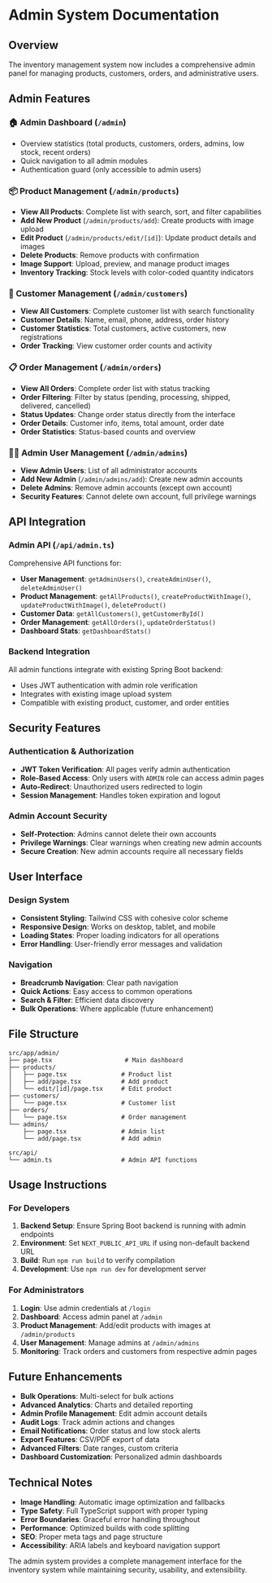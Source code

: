 # Admin System Documentation

## Overview
The inventory management system now includes a comprehensive admin panel for managing products, customers, orders, and administrative users.

## Admin Features

### 🏠 Admin Dashboard (`/admin`)
- Overview statistics (total products, customers, orders, admins, low stock, recent orders)
- Quick navigation to all admin modules
- Authentication guard (only accessible to admin users)

### 📦 Product Management (`/admin/products`)
- **View All Products**: Complete list with search, sort, and filter capabilities
- **Add New Product** (`/admin/products/add`): Create products with image upload
- **Edit Product** (`/admin/products/edit/[id]`): Update product details and images
- **Delete Products**: Remove products with confirmation
- **Image Support**: Upload, preview, and manage product images
- **Inventory Tracking**: Stock levels with color-coded quantity indicators

### 👥 Customer Management (`/admin/customers`)
- **View All Customers**: Complete customer list with search functionality
- **Customer Details**: Name, email, phone, address, order history
- **Customer Statistics**: Total customers, active customers, new registrations
- **Order Tracking**: View customer order counts and activity

### 📋 Order Management (`/admin/orders`)
- **View All Orders**: Complete order list with status tracking
- **Order Filtering**: Filter by status (pending, processing, shipped, delivered, cancelled)
- **Status Updates**: Change order status directly from the interface
- **Order Details**: Customer info, items, total amount, order date
- **Order Statistics**: Status-based counts and overview

### 👨‍💼 Admin User Management (`/admin/admins`)
- **View Admin Users**: List of all administrator accounts
- **Add New Admin** (`/admin/admins/add`): Create new admin accounts
- **Delete Admins**: Remove admin accounts (except own account)
- **Security Features**: Cannot delete own account, full privilege warnings

## API Integration

### Admin API (`/api/admin.ts`)
Comprehensive API functions for:
- **User Management**: `getAdminUsers()`, `createAdminUser()`, `deleteAdminUser()`
- **Product Management**: `getAllProducts()`, `createProductWithImage()`, `updateProductWithImage()`, `deleteProduct()`
- **Customer Data**: `getAllCustomers()`, `getCustomerById()`
- **Order Management**: `getAllOrders()`, `updateOrderStatus()`
- **Dashboard Stats**: `getDashboardStats()`

### Backend Integration
All admin functions integrate with existing Spring Boot backend:
- Uses JWT authentication with admin role verification
- Integrates with existing image upload system
- Compatible with existing product, customer, and order entities

## Security Features

### Authentication & Authorization
- **JWT Token Verification**: All pages verify admin authentication
- **Role-Based Access**: Only users with `ADMIN` role can access admin pages
- **Auto-Redirect**: Unauthorized users redirected to login
- **Session Management**: Handles token expiration and logout

### Admin Account Security
- **Self-Protection**: Admins cannot delete their own accounts
- **Privilege Warnings**: Clear warnings when creating new admin accounts
- **Secure Creation**: New admin accounts require all necessary fields

## User Interface

### Design System
- **Consistent Styling**: Tailwind CSS with cohesive color scheme
- **Responsive Design**: Works on desktop, tablet, and mobile
- **Loading States**: Proper loading indicators for all operations
- **Error Handling**: User-friendly error messages and validation

### Navigation
- **Breadcrumb Navigation**: Clear path navigation
- **Quick Actions**: Easy access to common operations
- **Search & Filter**: Efficient data discovery
- **Bulk Operations**: Where applicable (future enhancement)

## File Structure

```
src/app/admin/
├── page.tsx                    # Main dashboard
├── products/
│   ├── page.tsx               # Product list
│   ├── add/page.tsx           # Add product
│   └── edit/[id]/page.tsx     # Edit product
├── customers/
│   └── page.tsx               # Customer list
├── orders/
│   └── page.tsx               # Order management
└── admins/
    ├── page.tsx               # Admin list
    └── add/page.tsx           # Add admin

src/api/
└── admin.ts                   # Admin API functions
```

## Usage Instructions

### For Developers
1. **Backend Setup**: Ensure Spring Boot backend is running with admin endpoints
2. **Environment**: Set `NEXT_PUBLIC_API_URL` if using non-default backend URL
3. **Build**: Run `npm run build` to verify compilation
4. **Development**: Use `npm run dev` for development server

### For Administrators
1. **Login**: Use admin credentials at `/login`
2. **Dashboard**: Access admin panel at `/admin`
3. **Product Management**: Add/edit products with images at `/admin/products`
4. **User Management**: Manage admins at `/admin/admins`
5. **Monitoring**: Track orders and customers from respective admin pages

## Future Enhancements
- **Bulk Operations**: Multi-select for bulk actions
- **Advanced Analytics**: Charts and detailed reporting
- **Admin Profile Management**: Edit admin account details
- **Audit Logs**: Track admin actions and changes
- **Email Notifications**: Order status and low stock alerts
- **Export Features**: CSV/PDF export of data
- **Advanced Filters**: Date ranges, custom criteria
- **Dashboard Customization**: Personalized admin dashboards

## Technical Notes
- **Image Handling**: Automatic image optimization and fallbacks
- **Type Safety**: Full TypeScript support with proper typing
- **Error Boundaries**: Graceful error handling throughout
- **Performance**: Optimized builds with code splitting
- **SEO**: Proper meta tags and page structure
- **Accessibility**: ARIA labels and keyboard navigation support

The admin system provides a complete management interface for the inventory system while maintaining security, usability, and extensibility.